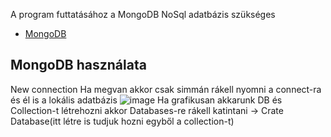 A program futtatásához a MongoDB NoSql adatbázis szükséges
- [MongoDB](https://www.mongodb.com/try/download/community)


## MongoDB használata 
New connection
Ha megvan akkor csak simmán rákell nyomni a connect-ra és él is a lokális adatbázis
![image](https://user-images.githubusercontent.com/46134377/166658553-58a1d2bf-5f1a-477b-aa56-9c9f0d9dbe97.png)
Ha grafikusan akkarunk DB és Collection-t létrehozni akkor Databases-re rákell katintani -> Crate Database(itt létre is tudjuk hozni egyből a collection-t)

